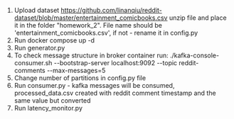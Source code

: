 1. Upload dataset https://github.com/linanqiu/reddit-dataset/blob/master/entertainment_comicbooks.csv
unzip file and place it in the folder "homework_2". 
File name should be 'entertainment_comicbooks.csv', if not - rename it in config.py
2. Run docker compose up -d
3. Run generator.py
4. To check message structure in broker container run:
./kafka-console-consumer.sh --bootstrap-server localhost:9092 --topic reddit-comments --max-messages=5
5. Change number of partitions in config.py file
6. Run consumer.py - kafka messages will be consumed, processed_data.csv created with reddit comment timestamp and the same value but converted
7. Run latency_monitor.py
